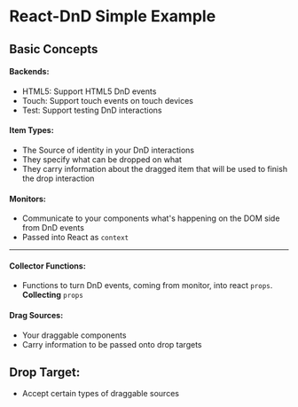 # React-DnD Simple Example

## Basic Concepts

#### Backends:

- HTML5: Support HTML5 DnD events
- Touch: Support touch events on touch devices
- Test: Support testing DnD interactions

#### Item Types:

- The Source of identity in your DnD interactions
- They specify what can be dropped on what
- They carry information about the dragged item that will be used to finish the drop interaction

#### Monitors:

- Communicate to your components what's happening on the DOM side from DnD events
- Passed into React as `context`

---

#### Collector Functions:

- Functions to turn DnD events, coming from monitor, into react `props`. **Collecting** `props`

#### Drag Sources:

- Your draggable components
- Carry information to be passed onto drop targets

## Drop Target:

- Accept certain types of draggable sources